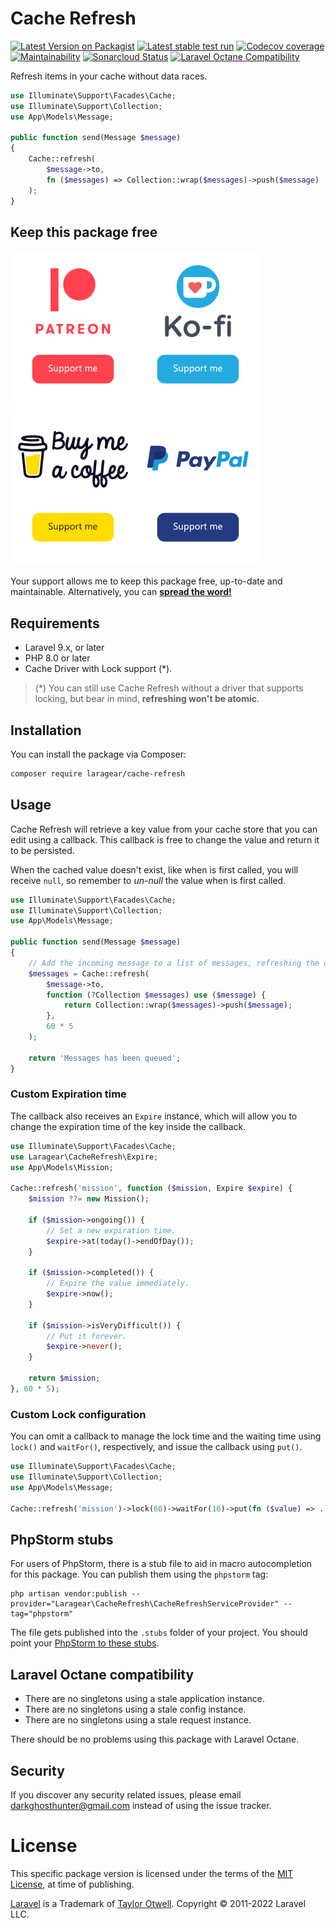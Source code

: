# Cache Refresh

[![Latest Version on Packagist](https://img.shields.io/packagist/v/laragear/cache-refresh.svg)](https://packagist.org/packages/laragear/cache-refresh)
[![Latest stable test run](https://github.com/Laragear/CacheRefresh/workflows/Tests/badge.svg)](https://github.com/Laragear/CacheRefresh/actions)
[![Codecov coverage](https://codecov.io/gh/Laragear/Refresh/branch/1.x/graph/badge.svg?token=OUUWluNbr6)](https://codecov.io/gh/Laragear/CacheRefresh)
[![Maintainability](https://api.codeclimate.com/v1/badges/6fb0cc168f26b3f245bc/maintainability)](https://codeclimate.com/github/Laragear/CacheRefresh/maintainability)
[![Sonarcloud Status](https://sonarcloud.io/api/project_badges/measure?project=Laragear_CacheRefresh&metric=alert_status)](https://sonarcloud.io/dashboard?id=Laragear_CacheRefresh)
[![Laravel Octane Compatibility](https://img.shields.io/badge/Laravel%20Octane-Compatible-success?style=flat&logo=laravel)](https://laravel.com/docs/9.x/octane#introduction)

Refresh items in your cache without data races.

```php
use Illuminate\Support\Facades\Cache;
use Illuminate\Support\Collection;
use App\Models\Message;

public function send(Message $message)
{
    Cache::refresh(
        $message->to, 
        fn ($messages) => Collection::wrap($messages)->push($message)
    );
}
```

## Keep this package free

[![](.assets/patreon.png)](https://patreon.com/packagesforlaravel)[![](.assets/ko-fi.png)](https://ko-fi.com/DarkGhostHunter)[![](.assets/buymeacoffee.png)](https://www.buymeacoffee.com/darkghosthunter)[![](.assets/paypal.png)](https://www.paypal.com/paypalme/darkghosthunter)

Your support allows me to keep this package free, up-to-date and maintainable. Alternatively, you
can **[spread the word!](http://twitter.com/share?text=I%20am%20using%20this%20cool%20PHP%20package&url=https://github.com%2FLaragear%2FCacheRefresh&hashtags=PHP,Laravel)**

## Requirements

* Laravel 9.x, or later
* PHP 8.0 or later
* Cache Driver with Lock support (*).

> (*) You can still use Cache Refresh without a driver that supports locking, but bear in mind, **refreshing won't be atomic**.

## Installation

You can install the package via Composer:

```bash
composer require laragear/cache-refresh
```

## Usage

Cache Refresh will retrieve a key value from your cache store that you can edit using a callback. This callback is free to change the value and return it to be persisted.

When the cached value doesn't exist, like when is first called, you will receive `null`, so remember to _un-null_ the value when is first called.

```php
use Illuminate\Support\Facades\Cache;
use Illuminate\Support\Collection;
use App\Models\Message;

public function send(Message $message)
{
    // Add the incoming message to a list of messages, refreshing the overall list.
    $messages = Cache::refresh(
        $message->to,
        function (?Collection $messages) use ($message) {
            return Collection::wrap($messages)->push($message);
        },
        60 * 5
    );
    
    return 'Messages has been queued';
}
```

### Custom Expiration time

The callback also receives an `Expire` instance, which will allow you to change the expiration time of the key inside the callback. 

```php
use Illuminate\Support\Facades\Cache;
use Laragear\CacheRefresh\Expire;
use App\Models\Mission;

Cache::refresh('mission', function ($mission, Expire $expire) {
    $mission ??= new Mission();
    
    if ($mission->ongoing()) {
        // Set a new expiration time.
        $expire->at(today()->endOfDay());
    }
    
    if ($mission->completed()) {
        // Expire the value immediately.
        $expire->now();
    }
    
    if ($mission->isVeryDifficult()) {
        // Put it forever.
        $expire->never();
    }

    return $mission;
}, 60 * 5);
```

### Custom Lock configuration

You can omit a callback to manage the lock time and the waiting time using `lock()` and `waitFor()`, respectively, and issue the callback using `put()`.

```php
use Illuminate\Support\Facades\Cache;
use Illuminate\Support\Collection;
use App\Models\Message;

Cache::refresh('mission')->lock(60)->waitFor(10)->put(fn ($value) => ..., 60 * 5);
```

## PhpStorm stubs

For users of PhpStorm, there is a stub file to aid in macro autocompletion for this package. You can publish them using the `phpstorm` tag:

```shell
php artisan vendor:publish --provider="Laragear\CacheRefresh\CacheRefreshServiceProvider" --tag="phpstorm"
```

The file gets published into the `.stubs` folder of your project. You should point your [PhpStorm to these stubs](https://www.jetbrains.com/help/phpstorm/php.html#advanced-settings-area).

## Laravel Octane compatibility

* There are no singletons using a stale application instance.
* There are no singletons using a stale config instance.
* There are no singletons using a stale request instance.

There should be no problems using this package with Laravel Octane.

## Security

If you discover any security related issues, please email darkghosthunter@gmail.com instead of using the issue tracker.

# License

This specific package version is licensed under the terms of the [MIT License](LICENSE.md), at time of publishing.

[Laravel](https://laravel.com) is a Trademark of [Taylor Otwell](https://github.com/TaylorOtwell/). Copyright © 2011-2022 Laravel LLC.
